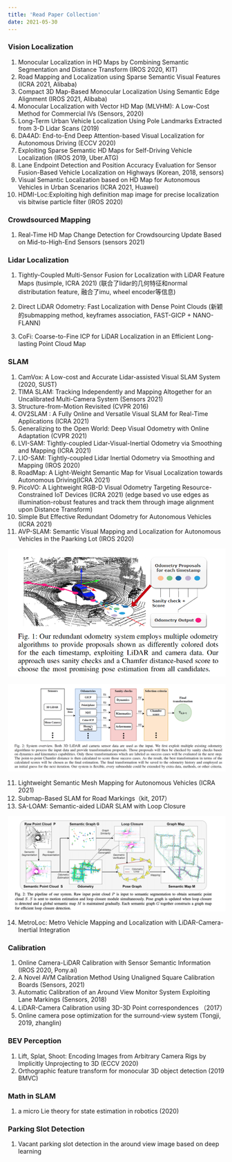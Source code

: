 ```yaml
---
title: 'Read Paper Collection'
date: 2021-05-30
---
```


### Vision Localization
1. Monocular Localization in HD Maps by Combining Semantic Segmentation and Distance Transform (IROS 2020, KIT)
2. Road Mapping and Localization using Sparse Semantic Visual Features (ICRA 2021, Alibaba)
3. Compact 3D Map-Based Monocular Localization Using Semantic Edge Alignment (IROS 2021, Alibaba)
4. Monocular Localization with Vector HD Map
(MLVHM): A Low-Cost Method for Commercial IVs (Sensors, 2020)
5. Long-Term Urban Vehicle Localization Using Pole Landmarks Extracted from 3-D Lidar Scans (2019)
6. DA4AD: End-to-End Deep Attention-based Visual Localization for Autonomous Driving (ECCV 2020)
7. Exploiting Sparse Semantic HD Maps for Self-Driving Vehicle Localization (IROS 2019, Uber.ATG)
8. Lane Endpoint Detection and Position Accuracy Evaluation for Sensor Fusion-Based Vehicle Localization on Highways (Korean, 2018, sensors)
9. Visual Semantic Localization based on HD Map for Autonomous Vehicles in Urban Scenarios (ICRA 2021, Huawei)
10. HDMI-Loc:Exploiting high definition map image for precise localization vis bitwise particle filter (IROS 2020)

### Crowdsourced Mapping
1. Real-Time HD Map Change Detection for Crowdsourcing
Update Based on Mid-to-High-End Sensors (sensors 2021)

### Lidar Localization
1. Tightly-Coupled Multi-Sensor Fusion for Localization with LiDAR Feature Maps (tusimple, ICRA 2021) (联合了lidar的几何特征和normal distributation feature, 融合了imu, wheel encoder等信息)

2. Direct LiDAR Odometry: Fast Localization with Dense Point Clouds (新颖的submapping method, keyframes association, FAST-GICP + NANO-FLANN)

3. CoFi: Coarse-to-Fine ICP for LiDAR Localization in an Efficient
Long-lasting Point Cloud Map


### SLAM
1. CamVox: A Low-cost and Accurate Lidar-assisted Visual SLAM System (2020, SUST)
2. TIMA SLAM: Tracking Independently and Mapping Altogether for an Uncalibrated Multi-Camera System (Sensors 2021)
3. Structure-from-Motion Revisited (CVPR 2016)
4. OV2SLAM : A Fully Online and Versatile Visual SLAM for Real-Time Applications (ICRA 2021)
5. Generalizing to the Open World: Deep Visual Odometry with Online Adaptation (CVPR 2021)
6. LVI-SAM: Tightly-coupled Lidar-Visual-Inertial Odometry via Smoothing and Mapping (ICRA 2021)
7. LIO-SAM: Tightly-coupled Lidar Inertial Odometry via Smoothing and Mapping (IROS 2020)
8. RoadMap: A Light-Weight Semantic Map for Visual Localization towards Autonomous Driving(ICRA 2021)
9. PicoVO: A Lightweight RGB-D Visual Odometry Targeting Resource-Constrained IoT Devices (ICRA 2021) (edge based vo use edges as illumination-robust features and track them through
image alignment upon Distance Transform)
10. Simple But Effective Redundant Odometry for Autonomous Vehicles (ICRA 2021)
11. AVP-SLAM: Semantic Visual Mapping and Localization for Autonomous Vehicles in the Paarking Lot (IROS 2020)

![](../images/simple1.png)

![](../images/simple2.png)

11. Lightweight Semantic Mesh Mapping for Autonomous Vehicles (ICRA 2021)
12. Submap-Based SLAM for Road Markings（kit, 2017）
13. SA-LOAM: Semantic-aided LiDAR SLAM with Loop Closure

![](../images/sa_loam1.png)

14. MetroLoc: Metro Vehicle Mapping and Localization
with LiDAR-Camera-Inertial Integration


### Calibration
1. Online Camera-LiDAR Calibration with Sensor Semantic Information (IROS 2020, Pony.ai)
2. A Novel AVM Calibration Method Using Unaligned Square Calibration Boards (Sensors, 2021)
3. Automatic Calibration of an Around View Monitor System Exploiting Lane Markings (Sensors, 2018)
4. LiDAR-Camera Calibration using 3D-3D Point
correspondences （2017）
5. Online camera pose optimization for the surround-view system (Tongji, 2019, zhanglin)

### BEV Perception
1. Lift, Splat, Shoot: Encoding Images from
Arbitrary Camera Rigs by Implicitly Unprojecting to 3D (ECCV 2020)
2. Orthographic feature transform for monocular 3D object detection (2019 BMVC)

### Math in SLAM
1. a micro Lie theory for state estimation in robotics (2020)

### Parking Slot Detection
1. Vacant parking slot detection in the around view image based on deep learning 
